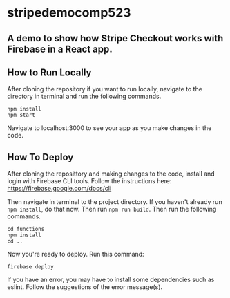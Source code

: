 # stripedemocomp523
## A demo to show how Stripe Checkout works with Firebase in a React app.

## How to Run Locally
After cloning the repository if you want to run locally, navigate to the directory in terminal and run the following commands.

```
npm install
npm start
```

Navigate to localhost:3000 to see your app as you make changes in the code.

## How To Deploy

After cloning the reposittory and making changes to the code, install and login with Firebase CLI tools. Follow the instructions here: https://firebase.google.com/docs/cli 

Then navigate in terminal to the project directory. If you haven't already run ```npm install```, do that now. Then run ```npm run build```. Then run the following commands.

```
cd functions
npm install
cd ..
```

Now you're ready to deploy. Run this command:

```
firebase deploy
```

If you have an error, you may have to install some dependencies such as eslint. Follow the suggestions of the error message(s).

